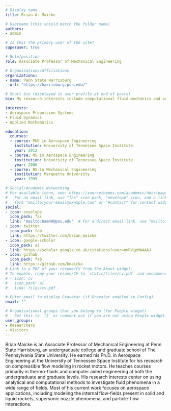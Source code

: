 ```yaml
---
# Display name
title: Brian A. Maicke

# Username (this should match the folder name)
authors:
- admin

# Is this the primary user of the site?
superuser: true

# Role/position
role: Associate Professor of Mechanical Engineering

# Organizations/Affiliations
organizations:
- name: Penn State Harrisburg
  url: "https://harrisburg.psu.edu/"

# Short bio (displayed in user profile at end of posts)
bio: My research interests include computational fluid mechanics and aerospace propulsion systems.

interests:
- Aerospace Propulsion Systems
- Fluid Dynamics
- Applied Mathematics

education:
  courses:
  - course: PhD in Aerospace Engineering
    institution: University of Tennessee Space Institute
    year: 2012
  - course: MS in Aerospace Engineering
    institution: University of Tennessee Space Institute
    year: 2006
  - course: BS in Mechanical Engineering
    institution: Marquette University
    year: 1999

# Social/Academic Networking
# For available icons, see: https://sourcethemes.com/academic/docs/page-builder/#icons
#   For an email link, use "fas" icon pack, "envelope" icon, and a link in the
#   form "mailto:your-email@example.com" or "#contact" for contact widget.
social:
- icon: envelope
  icon_pack: fas
  link: 'mailto:bam49@psu.edu'  # For a direct email link, use "mailto:test@example.org".
- icon: twitter
  icon_pack: fab
  link: https://twitter.com/brian_maicke
- icon: google-scholar
  icon_pack: ai
  link: https://scholar.google.co.uk/citations?user=nnRVipMAAAAJ
- icon: github
  icon_pack: fab
  link: https://github.com/bmaicke
# Link to a PDF of your resume/CV from the About widget.
# To enable, copy your resume/CV to `static/files/cv.pdf` and uncomment the lines below.
# - icon: cv
#   icon_pack: ai
#   link: files/cv.pdf

# Enter email to display Gravatar (if Gravatar enabled in Config)
email: ""

# Organizational groups that you belong to (for People widget)
#   Set this to `[]` or comment out if you are not using People widget.
user_groups:
- Researchers
- Visitors
---
```


Brian Maicke is an Associate Professor of Mechanical Engineering at Penn State Harrisburg, an undergraduate college and graduate school of The Pennsylvania State University. 
He earned his Ph.D. in Aerospace Engineering at the University of Tennessee Space Institute for his research on compressible flow modeling in rocket motors. 
He teaches courses primarily in thermo-fluids and computer aided engineering at both the undergraduate and graduate levels. 
His research interests center on using analytical and computational methods to investigate fluid phenomena in a wide range of fields. 
Most of his current work focuses on aerospace applications, including modeling the internal flow-fields present in solid and liquid rockets, supersonic nozzle phenomena, and particle-flow interactions.
